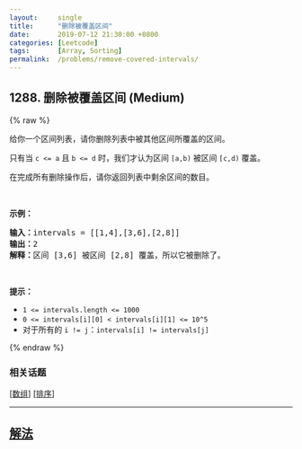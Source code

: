 ```yaml
---
layout:     single
title:      "删除被覆盖区间"
date:       2019-07-12 21:30:00 +0800
categories: [Leetcode]
tags:       [Array, Sorting]
permalink:  /problems/remove-covered-intervals/
---
```


## 1288. 删除被覆盖区间 (Medium)

{% raw %}

<p>给你一个区间列表，请你删除列表中被其他区间所覆盖的区间。</p>

<p>只有当&nbsp;<code>c &lt;= a</code>&nbsp;且&nbsp;<code>b &lt;= d</code>&nbsp;时，我们才认为区间&nbsp;<code>[a,b)</code> 被区间&nbsp;<code>[c,d)</code> 覆盖。</p>

<p>在完成所有删除操作后，请你返回列表中剩余区间的数目。</p>

<p>&nbsp;</p>

<p><strong>示例：</strong></p>

<pre>
<strong>输入：</strong>intervals = [[1,4],[3,6],[2,8]]
<strong>输出：</strong>2
<strong>解释：</strong>区间 [3,6] 被区间 [2,8] 覆盖，所以它被删除了。
</pre>

<p>&nbsp;</p>

<p><strong>提示：</strong>​​​​​​</p>

<ul>
	<li><code>1 &lt;= intervals.length &lt;= 1000</code></li>
	<li><code>0 &lt;= intervals[i][0] &lt;&nbsp;intervals[i][1] &lt;= 10^5</code></li>
	<li>对于所有的&nbsp;<code>i != j</code>：<code>intervals[i] != intervals[j]</code></li>
</ul>

{% endraw %}

### 相关话题
  [[数组](https://github.com/openset/leetcode/tree/master/tag/array/README.md)]
  [[排序](https://github.com/openset/leetcode/tree/master/tag/sorting/README.md)]

---

## [解法](https://github.com/openset/leetcode/tree/master/problems/remove-covered-intervals)
